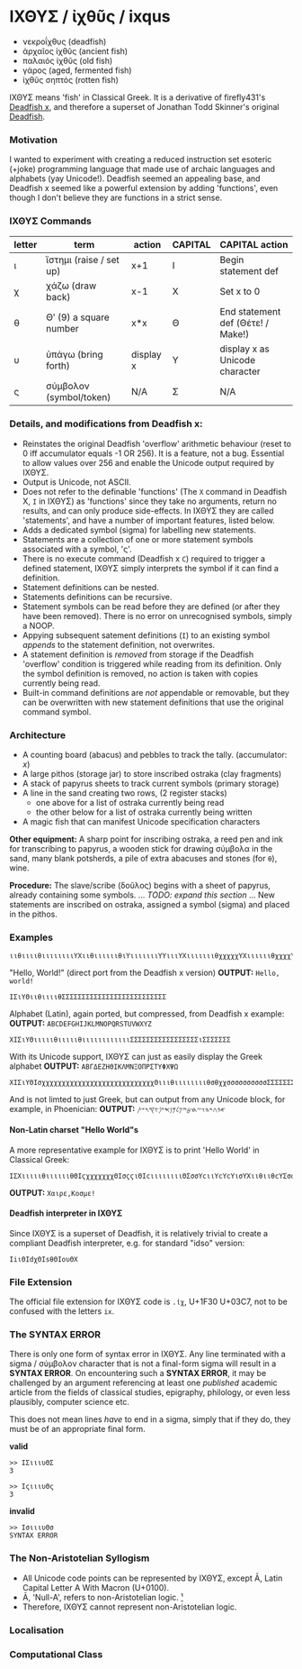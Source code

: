 
# ΙΧΘΥΣ / ἰχθῦς / ixqus

* νεκροΐχθυς (deadfish)
* ἀρχαῖος ἰχθῦς (ancient fish)
* παλαιός ἰχθῦς (old fish)
* γάρος (aged, fermented fish)
* ἰχθῦς σηπτός (rotten fish)

ΙΧΘΥΣ means 'fish' in Classical Greek. It is a derivative of firefly431's [Deadfish x](https://esolangs.org/wiki/Deadfish_x), and therefore a superset of Jonathan Todd Skinner's original [Deadfish](https://esolangs.org/wiki/Deadfish).

### Motivation
I wanted to experiment with creating a reduced instruction set esoteric (+joke) programming language that made use of archaic languages and alphabets (yay Unicode!). Deadfish seemed an appealing base, and Deadfish x seemed like a powerful extension by adding 'functions', even though I don't believe they are functions in a strict sense.

### ΙΧΘΥΣ Commands

| letter | term | action | CAPITAL | CAPITAL action |
| --     | --   | --     | --      | --             |
| ι | ἵστημι (raise / set up) | x+1 | Ι | Begin statement def |
| χ | χάζω (draw back)        | x-1 | Χ | Set x to 0 |
| θ | Θʹ (9) a square number   | x*x | Θ | End statement def (Θέτε! / Make!) |
| υ | ὑπάγω (bring forth)     | display x | Υ | display x as Unicode character |
| ς | σύμβολον (symbol/token) | N/A | Σ | N/A |


### Details, and modifications from Deadfish x:

* Reinstates the original Deadfish 'overflow' arithmetic behaviour (reset to 0 iff accumulator equals -1 OR 256). It is a feature, not a bug. Essential to allow values over 256 and enable the Unicode output required by ΙΧΘΥΣ.
* Output is Unicode, not ASCII.
* Does not refer to the definable 'functions' (The `X` command in Deadfish X, `Ι` in ΙΧΘΥΣ) as 'functions' since they take no arguments, return no results, and can only produce side-effects. In ΙΧΘΥΣ they are called 'statements', and have a number of important features, listed below.
* Adds a dedicated symbol (sigma) for labelling new statements.
* Statements are a collection of one or more statement symbols associated with a symbol, 'ς'.
* There is no execute command (Deadfish x `C`) required to trigger a defined statement, ΙΧΘΥΣ simply interprets the symbol if it can find a definition.
* Statement definitions can be nested.
* Statements definitions can be recursive.
* Statement symbols can be read before they are defined (or after they have been removed). There is no error on unrecognised symbols, simply a NOOP.
* Appying subsequent satement definitions (`Ι`) to an existing symbol *appends* to the statement definition, not overwrites.
* A statement definition is *removed* from storage if the Deadfish 'overflow' condition is triggered while reading from its definition. Only the symbol definition is removed, no action is taken with copies currently being read.
* Built-in command definitions are *not* appendable or removable, but they can be overwritten with new statement definitions that use the original command symbol.

### Architecture
* A counting board (abacus) and pebbles to track the tally. (accumulator: *x*)
* A large pithos (storage jar) to store inscribed ostraka (clay fragments)
* A stack of papyrus sheets to track current symbols (primary storage)
* A line in the sand creating two rows, (2 register stacks)
  * one above for a list of ostraka currently being read
  * the other below for a list of ostraka currently being written
* A magic fish that can manifest Unicode specification characters

**Other equipment:** A sharp point for inscribing ostraka, a reed pen and ink for transcribing to papyrus, a wooden stick for drawing σύμβολα in the sand, many blank potsherds, a pile of extra abacuses and stones (for `θ`), wine.

**Procedure:** The slave/scribe (δοῦλος) begins with a sheet of papyrus, already containing some symbols. 
 ... _TODO: expand this section_ ...
New statements are inscribed on ostraka, assigned a symbol (sigma) and placed in the pithos.

### Examples


```ΙΧΘΥΣ
ιιθιιιιθιιιιιιιιΥΧιιθιιιιιιθιΥιιιιιιιΥΥιιιΥΧιιιιιιιθχχχχχΥΧιιιιιιθχχχχΥΧιιιθιιθχχΥχχχχχχχχΥιιιΥχχχχχχΥχχχχχχχχΥΧιιιιιιθχχχΥ
```
"Hello, World!" (direct port from the Deadfish x version)
**OUTPUT:** `Hello, world!`


```ΙΧΘΥΣ
ΙΣιΥΘιιθιιιιθΣΣΣΣΣΣΣΣΣΣΣΣΣΣΣΣΣΣΣΣΣΣΣΣΣΣ
```
Alphabet (Latin), again ported, but compressed, from Deadfish x example:
**OUTPUT:** `ABCDEFGHIJKLMNOPQRSTUVWXYZ`


```ΙΧΘΥΣ
XΙΣιΥΘιιιιιθιιιιιθιιιιιιιιιιιιΣΣΣΣΣΣΣΣΣΣΣΣΣΣΣΣΣιΣΣΣΣΣΣΣ

```
With its Unicode support, ΙΧΘΥΣ can just as easily display the Greek alphabet
**OUTPUT:** `ΑΒΓΔΕΖΗΘΙΚΛΜΝΞΟΠΡΣΤΥΦΧΨΩ`


```ΙΧΘΥΣ
ΧΙΣιΥΘΙσχχχχχχχχχχχχχχχχχχχχχχχχχχχχΘιιιθιιιιιιιιθσθχχσσσσσσσσσσΣΣΣΣΣΣΣΣΣΣΣΣΣΣΣΣΣΣΣΣΣΣ
```
And is not limted to just Greek, but can output from any Unicode block, for example, in Phoenician:
**OUTPUT:** `𐤀𐤁𐤂𐤃𐤄𐤅𐤆𐤇𐤈𐤉𐤊𐤋𐤌𐤍𐤎𐤏𐤐𐤑𐤒𐤓𐤔𐤕`

#### Non-Latin charset "Hello World"s
A more representative example for ΙΧΘΥΣ is to print 'Hello World' in Classical Greek:
```ΙΧΘΥΣ
ΙΣΧιιιιιθιιιιιιθΘΙϛχχχχχχχΘΙσϛϛιΘΙϲιιιιιιιιΘΣσσΥϲιιΥϲΥϲΥισΥΧιιθιιθϲΥΣσσσΥϲϲϲϲϲχχχΥιιιιΥϛΥϛΥΧιιιιιθϲΥ
```
**OUTPUT:** `Χαιρε,Κοσμε!`

#### Deadfish interpreter in ΙΧΘΥΣ
Since ΙΧΘΥΣ is a superset of Deadfish, it is relatively trivial to create a compliant Deadfish interpreter, e.g. for standard "idso" version:
```ΙΧΘΥΣ
ΙiιΘΙdχΘΙsθΘΙoυΘΧ

```

### File Extension
The official file extension for ΙΧΘΥΣ code is `.ἰχ`, U+1F30 U+03C7, not to be confused with the letters `ix`.

### The SYNTAX ERROR
There is only one form of syntax error in ΙΧΘΥΣ.
Any line terminated with a sigma / σύμβολον character that is not a final-form sigma will result in a **SYNTAX ERROR**.
On encountering  such a **SYNTAX ERROR**, it may be challenged by an argument referencing at least one *published* academic article from the
fields of classical studies, epigraphy, philology, or even less plausibly, computer science etc.

This does not mean lines _have_ to end in a sigma, simply that if they do, they must be of an appropriate final form.

**valid**
```ΙΧΘΥΣ
>> ΙΣιιιυΘΣ
3
```

```ΙΧΘΥΣ
>> ΙςιιιυΘς
3
```

**invalid**
```ΙΧΘΥΣ
>> ΙσιιιυΘσ
SYNTAX ERROR
```

### The Non-Aristotelian Syllogism

* All Unicode code points can be represented by ΙΧΘΥΣ, except Ā, Latin Capital Letter A With Macron (U+0100).
* Ā, 'Null-A', refers to non-Aristotelian logic. [¹](https://en.wikipedia.org/wiki/The_World_of_Null-A#Non-Aristotelian%20logic)
* Therefore, ΙΧΘΥΣ cannot represent non-Aristotelian logic.

### Localisation

### Computational Class

